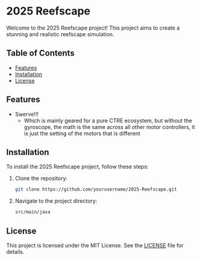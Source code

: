 # 2025 Reefscape

Welcome to the 2025 Reefscape project! This project aims to create a stunning and realistic reefscape simulation.

## Table of Contents

- [Features](#features)
- [Installation](#installation)
- [License](#license)

## Features

- Swerve!!!
    - Which is mainly geared for a pure CTRE ecosystem, but without the gyroscope, the math is the same across all other motor controllers, it is just the setting of the motors that is different

## Installation

To install the 2025 Reefscape project, follow these steps:

1. Clone the repository:
    ```sh
    git clone https://github.com/yourusername/2025-Reefscape.git
    ```
2. Navigate to the project directory:
    ```sh
    src/main/java 
    ```



## License

This project is licensed under the MIT License. See the [LICENSE](LICENSE) file for details.